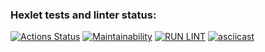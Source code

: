 ### Hexlet tests and linter status:
[![Actions Status](https://github.com/Maksyliator/php-project-lvl1/workflows/hexlet-check/badge.svg)](https://github.com/Maksyliator/php-project-lvl1/actions)
[![Maintainability](https://api.codeclimate.com/v1/badges/a99a88d28ad37a79dbf6/maintainability)](https://codeclimate.com/github/Maksyliator/php-project-lvl1/maintainability)
[![RUN LINT](https://github.com/Maksyliator/php-project-lvl1/actions/workflows/run_lint.yml/badge.svg)](https://github.com/Maksyliator/php-project-lvl1/actions/workflows/run_lint.yml)
[![asciicast](https://asciinema.org/a/sHu04jbIjlvIaX8GWziX17wb4.svg)](https://asciinema.org/a/sHu04jbIjlvIaX8GWziX17wb4)